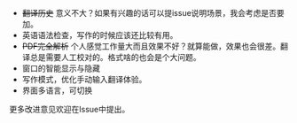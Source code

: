 
- ~~翻译历史~~ 意义不大？如果有兴趣的话可以提issue说明场景，我会考虑是否要加。
- 英语语法检查，写作的时候应该还比较有用。
- ~~PDF完全解析~~ 个人感觉工作量大而且效果不好？就算能做，效果也会很差。翻译总是需要人工校对的。格式啥的也会是个大问题。
- 窗口的智能显示与隐藏
- 写作模式，优化手动输入翻译体验。
- 界面多语言，可切换

更多改进意见欢迎在Issue中提出。
